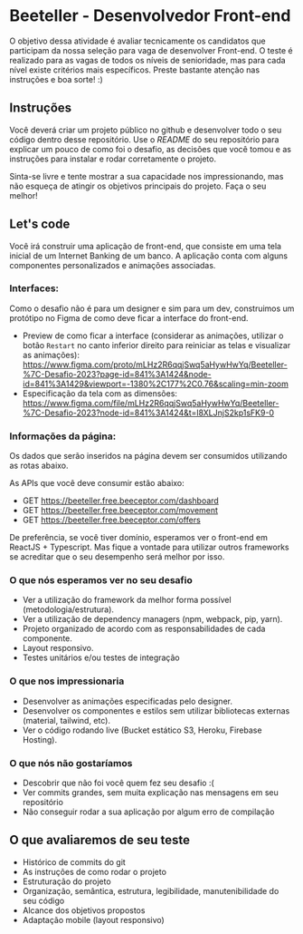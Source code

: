 # Beeteller - Desenvolvedor Front-end

O objetivo dessa atividade é avaliar tecnicamente os candidatos que participam da nossa seleção para vaga de desenvolver Front-end. O teste é realizado para as vagas de todos os níveis de senioridade, mas para cada nível existe critérios mais específicos. 
Preste bastante atenção nas instruções e boa sorte! :)


## Instruções

Você deverá criar um projeto público no github e desenvolver todo o seu código dentro desse repositório. Use o *README* do seu repositório para explicar um pouco de como foi o desafio, as decisões que você tomou e as instruções para instalar e rodar corretamente o projeto.

Sinta-se livre e tente mostrar a sua capacidade nos impressionando, mas não esqueça de atingir os objetivos principais do projeto. Faça o seu melhor!

## Let's code

Você irá construir uma aplicação de front-end, que consiste em uma tela inicial de um Internet Banking de um banco. A aplicação conta com alguns componentes personalizados e animações associadas.


### Interfaces:
Como o desafio não é para um designer e sim para um dev, construimos um protótipo no Figma de como deve ficar a interface do front-end.
* Preview de como ficar a interface (considerar as animações, utilizar o botão `Restart` no canto inferior direito para reiniciar as telas e visualizar as animações): https://www.figma.com/proto/mLHz2R6qqjSwq5aHywHwYq/Beeteller-%7C-Desafio-2023?page-id=841%3A1424&node-id=841%3A1429&viewport=-1380%2C177%2C0.76&scaling=min-zoom
* Especificação da tela com as dimensões: https://www.figma.com/file/mLHz2R6qqjSwq5aHywHwYq/Beeteller-%7C-Desafio-2023?node-id=841%3A1424&t=l8XLJnjS2kp1sFK9-0


### Informações da página:
Os dados que serão inseridos na página devem ser consumidos utilizando as rotas abaixo.

As APIs que você deve consumir estão abaixo:
* GET https://beeteller.free.beeceptor.com/dashboard
* GET https://beeteller.free.beeceptor.com/movement
* GET https://beeteller.free.beeceptor.com/offers

De preferência, se você tiver domínio, esperamos ver o front-end em ReactJS + Typescript. Mas fique a vontade para utilizar outros frameworks se acreditar que o seu desempenho será melhor por isso.


### O que nós esperamos ver no seu desafio

* Ver a utilização do framework da melhor forma possível (metodologia/estrutura).
* Ver a utilização de dependency managers (npm, webpack, pip, yarn).
* Projeto organizado de acordo com as responsabilidades de cada componente.
* Layout responsivo.
* Testes unitários e/ou testes de integração

### O que nos impressionaria
* Desenvolver as animações especificadas pelo designer.
* Desenvolver os componentes e estilos sem utilizar bibliotecas externas (material, tailwind, etc).
* Ver o código rodando live (Bucket estático S3, Heroku, Firebase Hosting).

### O que nós não gostaríamos

* Descobrir que não foi você quem fez seu desafio :(
* Ver commits grandes, sem muita explicação nas mensagens em seu repositório 
* Não conseguir rodar a sua aplicação por algum erro de compilação

## O que avaliaremos de seu teste

* Histórico de commits do git
* As instruções de como rodar o projeto
* Estruturação do projeto
* Organização, semântica, estrutura, legibilidade, manutenibilidade do seu código
* Alcance dos objetivos propostos
* Adaptação mobile (layout responsivo)
